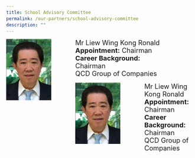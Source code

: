 ```yaml
---
title: School Advisory Committee
permalink: /our-partners/school-advisory-committee
description: ""
---
```

<div>
<div style="float: left">
<img src="/images/1%20(5).jpg" 
     style="width:65%">
</div>
<div>
<font size="+1">
Mr Liew Wing Kong Ronald <br>
	<strong>Appointment:</strong> Chairman <br>
	<strong>Career Background:</strong> <br>
Chairman <br>
	QCD Group of Companies </font>
</div>
</div>

<p> </p>

<div>
<div style="float: left">
<img src="/images/1%20(5).jpg" 
     style="width:65%">
</div>
<div>
<font size="+1">
Mr Liew Wing Kong Ronald <br>
	<strong>Appointment:</strong> Chairman <br>
	<strong>Career Background:</strong> <br>
Chairman <br>
	QCD Group of Companies </font>
</div>
</div>